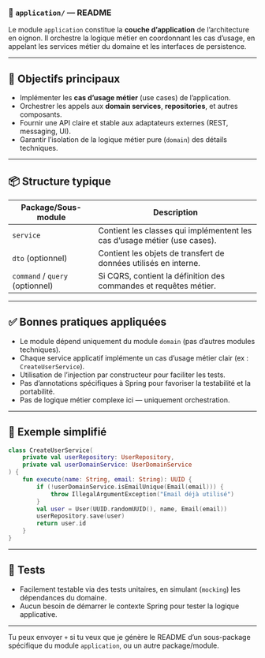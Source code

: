 ### 📁 `application/` — README

Le module `application` constitue la **couche d’application** de l’architecture en oignon. Il orchestre la logique
métier en coordonnant les cas d’usage, en appelant les services métier du domaine et les interfaces de persistence.

---

## 🎯 Objectifs principaux

* Implémenter les **cas d’usage métier** (use cases) de l’application.
* Orchestrer les appels aux **domain services**, **repositories**, et autres composants.
* Fournir une API claire et stable aux adaptateurs externes (REST, messaging, UI).
* Garantir l’isolation de la logique métier pure (`domain`) des détails techniques.

---

## 📦 Structure typique

| Package/Sous-module             | Description                                                               |
|---------------------------------|---------------------------------------------------------------------------|
| `service`                       | Contient les classes qui implémentent les cas d’usage métier (use cases). |
| `dto` (optionnel)               | Contient les objets de transfert de données utilisés en interne.          |
| `command` / `query` (optionnel) | Si CQRS, contient la définition des commandes et requêtes métier.         |

---

## ✅ Bonnes pratiques appliquées

* Le module dépend uniquement du module `domain` (pas d’autres modules techniques).
* Chaque service applicatif implémente un cas d’usage métier clair (ex : `CreateUserService`).
* Utilisation de l’injection par constructeur pour faciliter les tests.
* Pas d’annotations spécifiques à Spring pour favoriser la testabilité et la portabilité.
* Pas de logique métier complexe ici — uniquement orchestration.

---

## 📌 Exemple simplifié

```kotlin
class CreateUserService(
    private val userRepository: UserRepository,
    private val userDomainService: UserDomainService
) {
    fun execute(name: String, email: String): UUID {
        if (!userDomainService.isEmailUnique(Email(email))) {
            throw IllegalArgumentException("Email déjà utilisé")
        }
        val user = User(UUID.randomUUID(), name, Email(email))
        userRepository.save(user)
        return user.id
    }
}
```

---

## 🧪 Tests

* Facilement testable via des tests unitaires, en simulant (`mocking`) les dépendances du domaine.
* Aucun besoin de démarrer le contexte Spring pour tester la logique applicative.

---

Tu peux envoyer `+` si tu veux que je génère le README d’un sous-package spécifique du module `application`, ou un autre
package/module.
